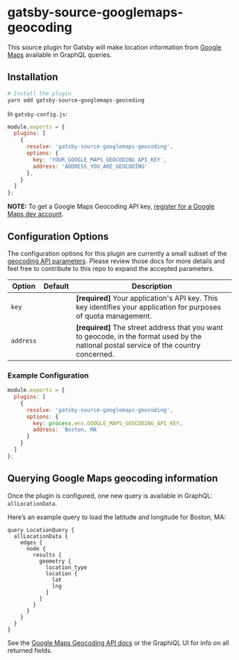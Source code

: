# gatsby-source-googlemaps-geocoding

This source plugin for Gatsby will make location information from [Google Maps](https://cloud.google.com/maps-platform/) available in GraphQL queries.

## Installation

```sh
# Install the plugin
yarn add gatsby-source-googlemaps-geocoding
```

In `gatsby-config.js`:

```js
module.exports = {
  plugins: [
    {
      resolve: 'gatsby-source-googlemaps-geocoding',
      options: {
        key: 'YOUR_GOOGLE_MAPS_GEOCODING_API_KEY',
        address: 'ADDRESS_YOU_ARE_GEOCODING'
      },
    }
  ]
};
```

**NOTE:** To get a Google Maps Geocoding API key, [register for a Google Maps dev account](https://console.cloud.google.com/google/maps-apis).

## Configuration Options

The configuration options for this plugin are currently a small subset of the [geocoding API parameters](https://developers.google.com/maps/documentation/geocoding/intro). Please review those docs for more details and feel free to contribute to this repo to expand the accepted parameters.

| Option           | Default   | Description                                                                                                                                                                                                                                                                |
| ---------------- | --------- | -------------------------------------------------------------------------------------------------------------------------------------------------------------------------------------------------------------------------------------------------------------------------- |
| `key`            |           | **[required]** Your application's API key. This key identifies your application for purposes of quota management.                                                                                                                                                                                                                                        |
| `address`       |           | **[required]** The street address that you want to geocode, in the format used by the national postal service of the country concerned.                                                                                                                                             |

### Example Configuration

```js
module.exports = {
  plugins: [
    {
      resolve: 'gatsby-source-googlemaps-geocoding',
      options: {
        key: process.env.GOOGLE_MAPS_GEOCODING_API_KEY,
        address: `Boston, MA`
      }
    }
  ]
};
```

## Querying Google Maps geocoding information

Once the plugin is configured, one new query is available in GraphQL: `allLocationData`.

Here’s an example query to load the latitude and longitude for Boston, MA:

```gql
query LocationQuery {
  allLocationData {
    edges {
      node {
        results {
          geometry {
            location_type
            location {
              lat
              lng
            }
          }
        }
      }
    }
  }
}
```

See the [Google Maps Geocoding API docs](https://developers.google.com/maps/documentation/geocoding/intro) or the GraphiQL UI for info on all returned fields.
